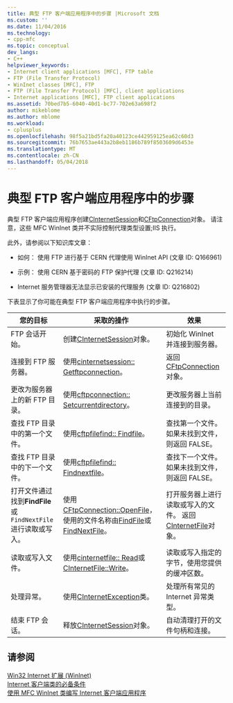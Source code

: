 ```yaml
---
title: 典型 FTP 客户端应用程序中的步骤 |Microsoft 文档
ms.custom: ''
ms.date: 11/04/2016
ms.technology:
- cpp-mfc
ms.topic: conceptual
dev_langs:
- C++
helpviewer_keywords:
- Internet client applications [MFC], FTP table
- FTP (File Transfer Protocol)
- WinInet classes [MFC], FTP
- FTP (File Transfer Protocol) [MFC], client applications
- Internet applications [MFC], FTP client applications
ms.assetid: 70bed7b5-6040-40d1-bc77-702e63a698f2
author: mikeblome
ms.author: mblome
ms.workload:
- cplusplus
ms.openlocfilehash: 98f5a21bd5fa20a40123ce442959125ea62c60d3
ms.sourcegitcommit: 76b7653ae443a2b8eb1186b789f8503609d6453e
ms.translationtype: MT
ms.contentlocale: zh-CN
ms.lasthandoff: 05/04/2018
---
```

# <a name="steps-in-a-typical-ftp-client-application"></a>典型 FTP 客户端应用程序中的步骤
典型 FTP 客户端应用程序创建[CInternetSession](../mfc/reference/cinternetsession-class.md)和[CFtpConnection](../mfc/reference/cftpconnection-class.md)对象。 请注意，这些 MFC WinInet 类并不实际控制代理类型设置;IIS 执行。  
  
 此外，请参阅以下知识库文章：  
  
-   如何： 使用 FTP 进行基于 CERN 代理使用 WinInet API (文章 ID: Q166961)  
  
-   示例： 使用 CERN 基于密码的 FTP 保护代理 (文章 ID: Q216214)  
  
-   Internet 服务管理器无法显示已安装的代理服务 (文章 ID: Q216802)  
  
 下表显示了你可能在典型 FTP 客户端应用程序中执行的步骤。  
  
|您的目标|采取的操作|效果|  
|---------------|----------------------|-------------|  
|FTP 会话开始。|创建[CInternetSession](../mfc/reference/cinternetsession-class.md)对象。|初始化 WinInet 并连接到服务器。|  
|连接到 FTP 服务器。|使用[cinternetsession:: Getftpconnection](../mfc/reference/cinternetsession-class.md#getftpconnection)。|返回[CFtpConnection](../mfc/reference/cftpconnection-class.md)对象。|  
|更改为服务器上的新 FTP 目录。|使用[cftpconnection:: Setcurrentdirectory](../mfc/reference/cftpconnection-class.md#setcurrentdirectory)。|更改服务器上当前连接到的目录。|  
|查找 FTP 目录中的第一个文件。|使用[cftpfilefind:: Findfile](../mfc/reference/cftpfilefind-class.md#findfile)。|查找第一个文件。 如果未找到文件，则返回 FALSE。|  
|查找 FTP 目录中的下一个文件。|使用[cftpfilefind:: Findnextfile](../mfc/reference/cftpfilefind-class.md#findnextfile)。|查找下一个文件。 如果未找到文件，则返回 FALSE。|  
|打开文件通过找到**FindFile**或`FindNextFile`进行读取或写入。|使用[CFtpConnection::OpenFile](../mfc/reference/cftpconnection-class.md#openfile)，使用的文件名称由[FindFile](../mfc/reference/cftpfilefind-class.md#findfile)或[FindNextFile](../mfc/reference/cftpfilefind-class.md#findnextfile)。|打开服务器上进行读取或写入的文件。 返回[CInternetFile](../mfc/reference/cinternetfile-class.md)对象。|  
|读取或写入文件。|使用[cinternetfile:: Read](../mfc/reference/cinternetfile-class.md#read)或[CInternetFile::Write](../mfc/reference/cinternetfile-class.md#write)。|读取或写入指定的字节，使用您提供的缓冲区数。|  
|处理异常。|使用[CInternetException](../mfc/reference/cinternetexception-class.md)类。|处理所有常见的 Internet 异常类型。|  
|结束 FTP 会话。|释放[CInternetSession](../mfc/reference/cinternetsession-class.md)对象。|自动清理打开的文件句柄和连接。|  
  
## <a name="see-also"></a>请参阅  
 [Win32 Internet 扩展 (WinInet)](../mfc/win32-internet-extensions-wininet.md)   
 [Internet 客户端类的必备条件](../mfc/prerequisites-for-internet-client-classes.md)   
 [使用 MFC WinInet 类编写 Internet 客户端应用程序](../mfc/writing-an-internet-client-application-using-mfc-wininet-classes.md)
